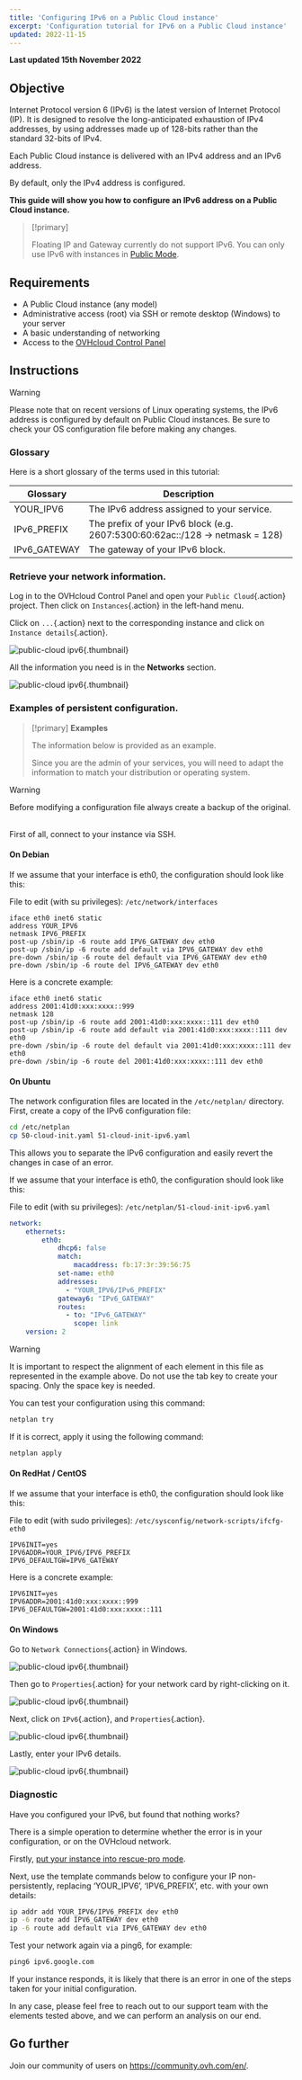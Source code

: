 ```yaml
---
title: 'Configuring IPv6 on a Public Cloud instance'
excerpt: 'Configuration tutorial for IPv6 on a Public Cloud instance'
updated: 2022-11-15
---
```


**Last updated 15th November 2022**

## Objective

Internet Protocol version 6 (IPv6) is the latest version of Internet Protocol (IP). It is designed to resolve the long-anticipated exhaustion of IPv4 addresses, by using addresses made up of 128-bits rather than the standard 32-bits of IPv4.

Each Public Cloud instance is delivered with an IPv4 address and an IPv6 address.

By default, only the IPv4 address is configured.

**This guide will show you how to configure an IPv6 address on a Public Cloud instance.**

> [!primary]
> 
> Floating IP and Gateway currently do not support IPv6. You can only use IPv6 with instances in [Public Mode](/pages/platform/network-services/concepts-01-public-cloud-networking-concepts#publicmode).
>


## Requirements

- A Public Cloud instance (any model)
- Administrative access (root) via SSH or remote desktop (Windows) to your server
- A basic understanding of networking
- Access to the [OVHcloud Control Panel](https://ca.ovh.com/auth/?action=gotomanager&from=https://www.ovh.com/asia/&ovhSubsidiary=asia)

## Instructions

> [!warning]
>
> Please note that on recent versions of Linux operating systems, the IPv6 address is configured by default on Public Cloud instances. Be sure to check your OS configuration file before making any changes.
>

### Glossary

Here is a short glossary of the terms used in this tutorial:

|Glossary|Description|
|---|---|
|YOUR_IPV6|The IPv6 address assigned to your service.|
|IPv6_PREFIX|The prefix of your IPv6 block (e.g. 2607:5300:60:62ac::/128 -> netmask = 128)|
|IPv6_GATEWAY|The gateway of your IPv6 block.|


### Retrieve your network information.

Log in to the OVHcloud Control Panel and open your `Public Cloud`{.action} project. Then click on `Instances`{.action} in the left-hand menu. 

Click on `...`{.action} next to the corresponding instance and click on `Instance details`{.action}.

![public-cloud ipv6](images/pci2022.png){.thumbnail}

All the information you need is in the **Networks** section.

![public-cloud ipv6](images/pci2022.1.png){.thumbnail}

### Examples of persistent configuration.

> [!primary]
> **Examples**
> 
>The information below is provided as an example.
>
>Since you are the admin of your services, you will need to adapt the information to match your distribution or operating system.
>

> [!warning]
>
> Before modifying a configuration file always create a backup of the original.
> 

<br>First of all, connect to your instance via SSH.

#### On Debian

If we assume that your interface is eth0, the configuration should look like this:

File to edit (with su privileges): `/etc/network/interfaces`

```console
iface eth0 inet6 static
address YOUR_IPV6
netmask IPV6_PREFIX
post-up /sbin/ip -6 route add IPV6_GATEWAY dev eth0
post-up /sbin/ip -6 route add default via IPV6_GATEWAY dev eth0
pre-down /sbin/ip -6 route del default via IPV6_GATEWAY dev eth0
pre-down /sbin/ip -6 route del IPV6_GATEWAY dev eth0
```

Here is a concrete example:

```console
iface eth0 inet6 static
address 2001:41d0:xxx:xxxx::999
netmask 128
post-up /sbin/ip -6 route add 2001:41d0:xxx:xxxx::111 dev eth0
post-up /sbin/ip -6 route add default via 2001:41d0:xxx:xxxx::111 dev eth0
pre-down /sbin/ip -6 route del default via 2001:41d0:xxx:xxxx::111 dev eth0
pre-down /sbin/ip -6 route del 2001:41d0:xxx:xxxx::111 dev eth0
```

#### On Ubuntu

The network configuration files are located in the `/etc/netplan/` directory. First, create a copy of the IPv6 configuration file:

```bash
cd /etc/netplan
cp 50-cloud-init.yaml 51-cloud-init-ipv6.yaml
```

This allows you to separate the IPv6 configuration and easily revert the changes in case of an error.

If we assume that your interface is eth0, the configuration should look like this:

File to edit (with su privileges): `/etc/netplan/51-cloud-init-ipv6.yaml`

```yaml
network:
    ethernets:
        eth0:
            dhcp6: false
            match:
                macaddress: fb:17:3r:39:56:75
            set-name: eth0
            addresses:
              - "YOUR_IPV6/IPv6_PREFIX"
            gateway6: "IPv6_GATEWAY"
            routes:
              - to: "IPv6_GATEWAY"
                scope: link
    version: 2
```
> [!warning]
>
> It is important to respect the alignment of each element in this file as represented in the example above. Do not use the tab key to create your spacing. Only the space key is needed. 
>

You can test your configuration using this command:

```bash
netplan try
```

If it is correct, apply it using the following command:

```bash
netplan apply
```

#### On RedHat / CentOS

If we assume that your interface is eth0, the configuration should look like this:

File to edit (with sudo privileges): `/etc/sysconfig/network-scripts/ifcfg-eth0`

```console
IPV6INIT=yes
IPV6ADDR=YOUR_IPV6/IPV6_PREFIX
IPV6_DEFAULTGW=IPV6_GATEWAY
```

Here is a concrete example:

```console
IPV6INIT=yes
IPV6ADDR=2001:41d0:xxx:xxxx::999
IPV6_DEFAULTGW=2001:41d0:xxx:xxxx::111
```

#### On Windows

Go to `Network Connections`{.action} in Windows.

![public-cloud ipv6](images/pcipv63.png){.thumbnail}

Then go to `Properties`{.action} for your network card by right-clicking on it.

![public-cloud ipv6](images/pcipv64.png){.thumbnail}

Next, click on `IPv6`{.action}, and `Properties`{.action}.

![public-cloud ipv6](images/pcipv65.png){.thumbnail}

Lastly, enter your IPv6 details.

![public-cloud ipv6](images/pcipv66.png){.thumbnail}

### Diagnostic

Have you configured your IPv6, but found that nothing works? 

There is a simple operation to determine whether the error is in your configuration, or on the OVHcloud network.

Firstly, [put your instance into rescue-pro mode](/pages/platform/public-cloud/put_an_instance_in_rescue_mode).

Next, use the template commands below to configure your IP non-persistently, replacing ‘YOUR_IPV6’, ‘IPV6_PREFIX’, etc. with your own details:

```bash
ip addr add YOUR_IPV6/IPV6_PREFIX dev eth0
ip -6 route add IPV6_GATEWAY dev eth0
ip -6 route add default via IPV6_GATEWAY dev eth0
```

Test your network again via a ping6, for example:

```bash
ping6 ipv6.google.com
```
If your instance responds, it is likely that there is an error in one of the steps taken for your initial configuration.

In any case, please feel free to reach out to our support team with the elements tested above, and we can perform an analysis on our end.

## Go further

Join our community of users on <https://community.ovh.com/en/>.
